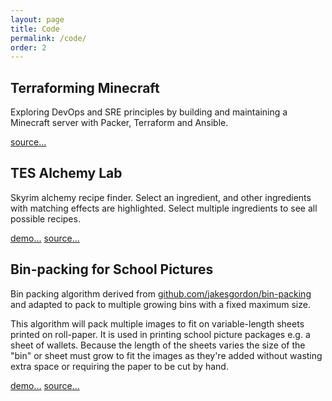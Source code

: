 ```yaml
---
layout: page
title: Code
permalink: /code/
order: 2
---
```


## Terraforming Minecraft

Exploring DevOps and SRE principles by building and maintaining a Minecraft server with Packer, Terraform and Ansible.

[source...](https://github.com/pdizz/terraforming_minecraft)

## TES Alchemy Lab

Skyrim alchemy recipe finder. Select an ingredient, and other ingredients with matching effects are highlighted. 
Select multiple ingredients to see all possible recipes.

[demo...](http://alchemy.pdizz.com/) [source...](https://github.com/pdizz/alchemy)

## Bin-packing for School Pictures

Bin packing algorithm derived from [github.com/jakesgordon/bin-packing](https://github.com/jakesgordon/bin-packing) and 
adapted to pack to multiple growing bins with a fixed maximum size.

This algorithm will pack multiple images to fit on variable-length sheets printed on roll-paper. 
It is used in printing school picture packages e.g. a sheet of wallets. Because the length of the sheets varies the 
size of the "bin" or sheet must grow to fit the images as they're added without wasting extra space or requiring the 
paper to be cut by hand.

[demo...](http://embed.plnkr.co/tm3RXY9hlpyd8d8AN2Ez/preview) [source...](https://github.com/pdizz/Packager)